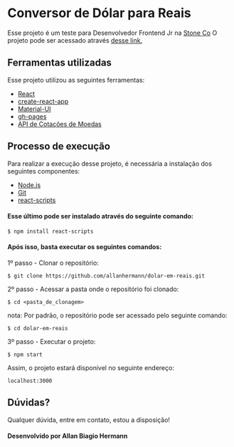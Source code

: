 # Conversor de Dólar para Reais

Esse projeto é um teste para Desenvolvedor Frontend Jr na [Stone Co](https://www.stone.co/br/)
O projeto pode ser acessado através [desse link.](https://allanhermann.github.io/dolar-em-reais/)

## Ferramentas utilizadas

Esse projeto utilizou as seguintes ferramentas:

- [React](https://reactjs.org/)
- [create-react-app](https://create-react-app.dev/)
- [Material-UI](https://material-ui.com/pt/)
- [gh-pages](https://github.com/tschaub/gh-pages)
- [API de Cotações de Moedas](https://docs.awesomeapi.com.br/api-de-moedas)

## Processo de execução

Para realizar a execução desse projeto, é necessária a instalação dos seguintes componentes:

- [Node.js](https://nodejs.org/)
- [Git](https://git-scm.com/)
- [react-scripts](https://www.npmjs.com/package/react-scripts)

#### Esse último pode ser instalado através do seguinte comando:

`````
$ npm install react-scripts
`````

#### Após isso, basta executar os seguintes comandos: 

1º passo - Clonar o repositório:
```
$ git clone https://github.com/allanhermann/dolar-em-reais.git
```


2º passo - Acessar a pasta onde o repositório foi clonado:
```
$ cd <pasta_de_clonagem> 
```
nota: Por padrão, o repositório pode ser acessado pelo seguinte comando:
```
$ cd dolar-em-reais 
```
 
 
3º passo - Executar o projeto:
```
$ npm start
```


Assim, o projeto estará disponível no seguinte endereço:

```
localhost:3000
```
## Dúvidas?

Qualquer dúvida, entre em contato, estou a disposição!

#### Desenvolvido por Allan Biagio Hermann

